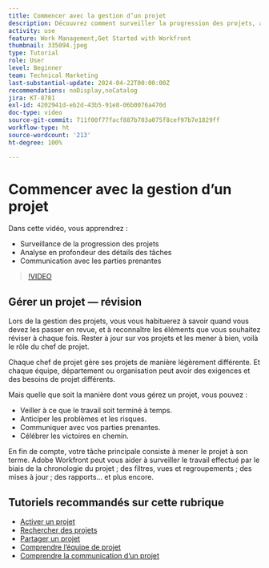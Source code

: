 ```yaml
---
title: Commencer avec la gestion d’un projet
description: Découvrez comment surveiller la progression des projets, analyser en profondeur les détails des tâches et communiquer avec les parties prenantes.
activity: use
feature: Work Management,Get Started with Workfront
thumbnail: 335094.jpeg
type: Tutorial
role: User
level: Beginner
team: Technical Marketing
last-substantial-update: 2024-04-22T00:00:00Z
recommendations: noDisplay,noCatalog
jira: KT-8781
exl-id: 4202941d-eb2d-43b5-91e8-06b0076a470d
doc-type: video
source-git-commit: 711f00f77facf887b703a075f8cef97b7e1829ff
workflow-type: ht
source-wordcount: '213'
ht-degree: 100%

---
```


# Commencer avec la gestion d’un projet

Dans cette vidéo, vous apprendrez :

* Surveillance de la progression des projets
* Analyse en profondeur des détails des tâches
* Communication avec les parties prenantes

>[!VIDEO](https://video.tv.adobe.com/v/335094/?quality=12&learn=on)

## Gérer un projet — révision

Lors de la gestion des projets, vous vous habituerez à savoir quand vous devez les passer en revue, et à reconnaître les éléments que vous souhaitez réviser à chaque fois. Rester à jour sur vos projets et les mener à bien, voilà le rôle du chef de projet.

Chaque chef de projet gère ses projets de manière légèrement différente. Et chaque équipe, département ou organisation peut avoir des exigences et des besoins de projet différents.

Mais quelle que soit la manière dont vous gérez un projet, vous pouvez :

* Veiller à ce que le travail soit terminé à temps.
* Anticiper les problèmes et les risques.
* Communiquer avec vos parties prenantes.
* Célébrer les victoires en chemin.

En fin de compte, votre tâche principale consiste à mener le projet à son terme. Adobe Workfront peut vous aider à surveiller le travail effectué par le biais de la chronologie du projet ; des filtres, vues et regroupements ; des mises à jour ; des rapports… et plus encore.

<!---
learn more urls
3 universal principles of project management
What is a project manager?
Project management knowledge areas
9 best practices for effective project management
10 work management problems and how to solve them
--->

## Tutoriels recommandés sur cette rubrique

* [Activer un projet](https://experienceleague.adobe.com/fr/docs/workfront-learn/tutorials-workfront/manage-work/projects/take-a-project-live.md)
* [Rechercher des projets](https://experienceleague.adobe.com/fr/docs/workfront-learn/tutorials-workfront/manage-work/projects/find-projects.md)
* [Partager un projet](https://experienceleague.adobe.com/fr/docs/workfront-learn/tutorials-workfront/manage-work/projects/share-a-project.md)
* [Comprendre l’équipe de projet](https://experienceleague.adobe.com/fr/docs/workfront-learn/tutorials-workfront/manage-work/projects/understand-the-project-team.md)
* [Comprendre la communication d’un projet](https://experienceleague.adobe.com/fr/docs/workfront-learn/tutorials-workfront/manage-work/projects/understand-project-communication.md)
